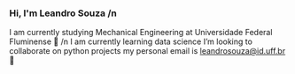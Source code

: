 ### Hi, I'm  Leandro Souza /n
I am currently studying Mechanical Engineering at Universidade Federal Fluminense 🔭 /n
I am currently learning data science
 I’m looking to collaborate on python projects
 my personal email is leandrosouza@id.uff.br 💬 
<!--
**leandrosouzauff/leandrosouzauff** is a ✨ _special_ ✨ repository because its `README.md` (this file) appears on your GitHub profile.

Here are some ideas to get you started:

- 🔭 I’m currently working on ...
- 🌱 I’m currently learning ...
- 👯 I’m looking to collaborate on ...
- 🤔 I’m looking for help with ...
- 💬 Ask me about ...
- 📫 How to reach me: ...
- 😄 Pronouns: ...
- ⚡ Fun fact: ...
-->
